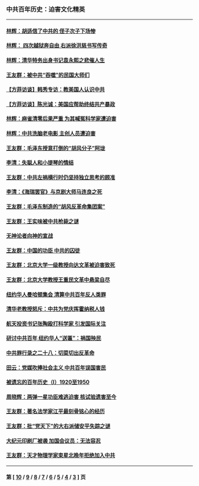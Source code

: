 ### 中共百年历史：迫害文化精英
---
#### [林辉：胡适信了中共的 侄子次子下场惨](../../pages/nf1176111/n14019760.md?06220430) 
#### [林辉： 四次越狱奔自由 右派徐洪慈书写传奇](../../pages/nf1176111/n14010438.md?06220430) 
#### [林辉：清华特务出身书记袁永熙之悲催人生](../../pages/nf1176111/n13997413.md?06220430) 
#### [王友群：被中共“吞噬”的民国大师们](../../pages/nf1176111/n13942620.md?06220430) 
#### [【方菲访谈】韩秀专访：教美国人认识中共](../../pages/nf1176111/n13821310.md?06220430) 
#### [【方菲访谈】陈光诚：美国应帮助终结共产暴政](../../pages/nf1176111/n13759521.md?06220430) 
#### [林辉：麻雀清零后果严重 为其喊冤科学家遭迫害](../../pages/nf1176111/n13746900.md?06220430) 
#### [林辉：中共洗脑老电影 主创人员遭迫害](../../pages/nf1176111/n13699437.md?06220430) 
#### [王友群：毛泽东授意打倒的“胡风分子”阿垅](../../pages/nf1176111/n13592541.md?06220430) 
#### [李清：失聪人和小提琴的情结](../../pages/nf1176111/n13459280.md?06220430) 
#### [王友群：中共左祸横行时仍坚持独立思考的顾准](../../pages/nf1176111/n13444722.md?06220430) 
#### [李清：《海瑞罢官》与京剧大师马连良之死](../../pages/nf1176111/n13412316.md?06220430) 
#### [王友群：毛泽东制造的“胡风反革命集团案”](../../pages/nf1176111/n13324909.md?06220430) 
#### [王友群：王实味被中共枪毙之谜](../../pages/nf1176111/n13307502.md?06220430) 
#### [无神论者向神的宣战](../../pages/nf1176111/n13281535.md?06220430) 
#### [王友群：中国的功臣 中共的囚徒](../../pages/nf1176111/n13291790.md?06220430) 
#### [王友群：北京大学一级教授向达文革被迫害致死](../../pages/nf1176111/n13150966.md?06220430) 
#### [王友群：北京大学教授王重民文革中悬梁自尽](../../pages/nf1176111/n13084645.md?06220430) 
#### [纽约华人曼哈顿集会 清算中共百年反人类罪](../../pages/nf1176111/n13084157.md?06220430) 
#### [清华老教授怒斥：中共为党庆挥霍纳税人钱](../../pages/nf1176111/n13071430.md?06220430) 
#### [航天投资书记张陶殴打科学家 引发国际关注](../../pages/nf1176111/n13069132.md?06220430) 
#### [研讨中共百年 纽约华人“送匾”：祸国殃民](../../pages/nf1176111/n13057367.md?06220430) 
#### [中共罪行录之二十八：切菜切出反革命](../../pages/nf1176111/n13030600.md?06220430) 
#### [田云：党媒吹捧社会主义 中共百年误国害民](../../pages/nf1176111/n13006682.md?06220430) 
#### [被遗忘的百年历史（I）1920至1950](../../pages/nf1176111/n12986411.md?06220430) 
#### [周晓辉：两弹一星功臣难逃迫害 核试验遗害至今](../../pages/nf1176111/n12974997.md?06220430) 
#### [王友群：著名法学家江平最刻骨铭心的经历](../../pages/nf1176111/n12970787.md?06220430) 
#### [王友群：批“党天下”的大右派储安平失踪之谜](../../pages/nf1176111/n12954229.md?06220430) 
#### [大纪元印刷厂被袭 加国会议员：无法容忍](../../pages/nf1176111/n12883028.md?06220430) 
#### [王友群：天才物理学家束星北晚年拒绝加入中共](../../pages/nf1176111/n12792913.md?06220430) 

---
#### 第 [ [10](./10.md?06220430) / [9](./9.md?06220430) / [8](./8.md?06220430) / [7](./7.md?06220430) / [6](./6.md?06220430) / [5](./5.md?06220430) / [4](./4.md?06220430) / [3](./3.md?06220430) ] 页

